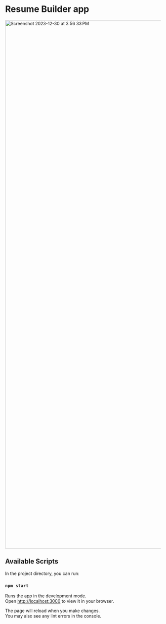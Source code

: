 # Resume Builder app
<img width="1704" alt="Screenshot 2023-12-30 at 3 56 33 PM" src="https://github.com/nivyadileep/resumereact/assets/75192803/134aac47-ed82-47e3-b8f8-c23b6aedaace">


## Available Scripts

In the project directory, you can run:

### `npm start`

Runs the app in the development mode.\
Open [http://localhost:3000](http://localhost:3000) to view it in your browser.

The page will reload when you make changes.\
You may also see any lint errors in the console.

